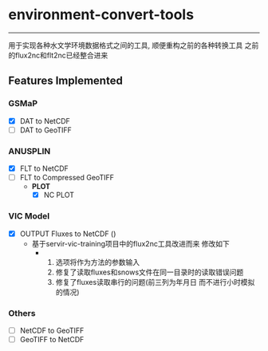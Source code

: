 # environment-convert-tools

---

用于实现各种水文学环境数据格式之间的工具, 顺便重构之前的各种转换工具
之前的flux2nc和flt2nc已经整合进来

## Features Implemented

### GSMaP
- [x] DAT to NetCDF
- [ ] DAT to GeoTIFF

### ANUSPLIN
- [x] FLT to NetCDF
- [ ] FLT to Compressed GeoTIFF
    - **PLOT**
      - [x] NC PLOT

### VIC Model
- [x] OUTPUT Fluxes to NetCDF ()
  - 基于servir-vic-training项目中的flux2nc工具改进而来 修改如下 
    - 1. 选项将作为方法的参数输入
      2. 修复了读取fluxes和snows文件在同一目录时的读取错误问题
      3. 修复了fluxes读取串行的问题(前三列为年月日 而不进行小时模拟的情况)

### Others
- [ ] NetCDF to GeoTIFF
- [ ] GeoTIFF to NetCDF
